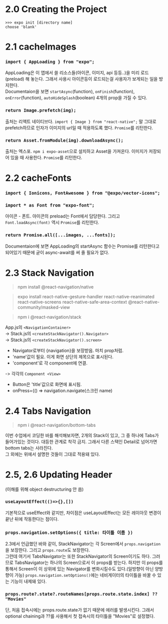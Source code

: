 # 2.0 Creating the Project

`>>> expo init [directory name]`  
`choose 'blank'`

# 2.1 cacheImages

### `import { AppLoading } from "expo";`

AppLoading은 이 앱에서 쓸 리소스들(아이콘, 이미지, api 등등..)을 미리 로드(preload) 해 놓는다. 그래서 사용시 아이콘등이 로드되는걸 사용자가 보게되는 일을 방지한다.  
Documentaion을 보면 `startAsync`(function), `onFinish`(function), `onError`(function), `autoHideSplash`(boolean) 4개의 prop을 가질 수 있다.

### `return Image.prefetch(img);`

출처는 리액트 네이티브다. `import { Image } from "react-native";` 말 그대로 prefetch하므로 인자가 이미지의 url일 때 적용하도록 했다. `Promise`를 리턴한다.

### `return Asset.fromModule(img).downloadAsync();`

출처는 엑스포. `npm i expo-asset`으로 설치하고 Asset을 가져온다. 이미지가 저장되어 있을 때 사용한다. `Promise`를 리턴한다.

# 2.2 cacheFonts

### `import { Ionicons, FontAwesome } from "@expo/vector-icons";`

### `import * as Font from "expo-font";`

아이콘 - 폰트. 아이콘의 preload는 Font에서 담당한다. 그리고 `Font.loadAsync(font)` 역시 `Promise`를 리턴한다.

### `return Promise.all([...images, ...fonts]);`

Documentaion에 보면 AppLoading의 startAsync 함수는 Promise를 리턴한다고 되어있기 때문에 굳이 async-await를 써 줄 필요가 없다.

# 2.3 Stack Navigation

> npm install @react-navigation/native

> expo install react-native-gesture-handler react-native-reanimated react-native-screens react-native-safe-area-context @react-native-community/masked-view

> npm i @react-navigation/stack

App.js의 `<NavigationContainer>`  
-> Stack.js의 `<createStackNavigator().Navigator>`  
-> Stack.js의 `<createStackNavigator().screen>`

- Navigator로부터 {navigation}을 보장받음. 마치 prop처럼.
- 'name'값이 필요. 이게 화면 상단의 제목으로 표시된다.
- 'component'로 각 component에 연결.

-> 각각의 `Component <View>`

- Button은 'title'값으로 화면에 표시됨.
- onPress={() => navigation.navigate(스크린 name)

# 2.4 Tabs Navigation

> npm i @react-navigation/bottom-tabs

이번 수업에서 코딩한 바를 해석해보자면, 2개의 Stack이 있고, 그 중 하나에 Tabs가 들어가있는 것이다. 대등한 관계로 착각 금지. 그래서 다른 스택인 Detail로 넘어가면 bottom tabs는 사라진다.  
그 외에는 위에서 설명한 것들이 그대로 적용돼 있다.

# 2.5, 2.6 Updating Header
(이해를 위해 object destructuring 안 씀)
### `useLayoutEffect(()=>{},[])`
기본적으로 useEffect와 같지만, 차이점은 useLayoutEffect는 모든 레이아웃 변경이 끝난 뒤에 작동한다는 점이다.  
### `props.navigation.setOptions({ title: 타이틀 이름 })`
2.3에서 언급했던 바와 같이, StackNavigator는 각 Screen에서 `props.navigation`을 보장한다. 그리고 `props.route`도 보장한다.  
그런데 여기서 TabsNavigator는 또한 StackNavigator의 Screen이기도 하다. 그러므로 TabsNavigator는 하나의 Screen으로서 이 props를 받는다. 
하지만 이 props를 통해서 Screen이 이 상위에 있는 Navigator를 변화시킬수도 있다.(일방향이 아닌 양방향이 가능) `props.navigation.setOptions()`에는 네비게이터의 타이틀을 바꿀 수 있는 기능이 내제돼 있다. 
### `props.route?.state?.routeNames[props.route.state.index] ?? "Movies"`
단, 처음 접속시에는 props.route.state가 없기 때문에 에러를 발생시킨다. 그래서 optional chaining과 ??를 사용해서 첫 접속시의 타이틀을 "Movies"로 설정했다.
